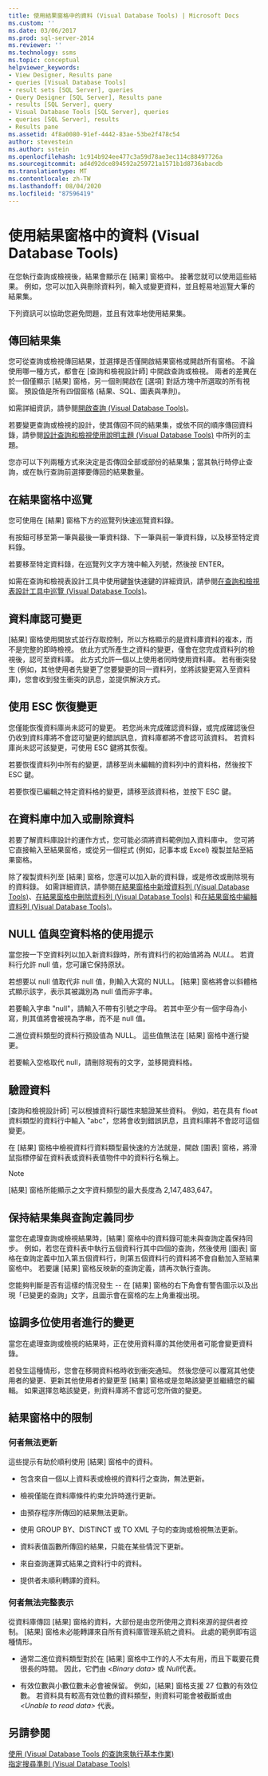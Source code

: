 ```yaml
---
title: 使用結果窗格中的資料 (Visual Database Tools) | Microsoft Docs
ms.custom: ''
ms.date: 03/06/2017
ms.prod: sql-server-2014
ms.reviewer: ''
ms.technology: ssms
ms.topic: conceptual
helpviewer_keywords:
- View Designer, Results pane
- queries [Visual Database Tools]
- result sets [SQL Server], queries
- Query Designer [SQL Server], Results pane
- results [SQL Server], query
- Visual Database Tools [SQL Server], queries
- queries [SQL Server], results
- Results pane
ms.assetid: 4f8a0080-91ef-4442-83ae-53be2f478c54
author: stevestein
ms.author: sstein
ms.openlocfilehash: 1c914b924ee477c3a59d78ae3ec114c88497726a
ms.sourcegitcommit: ad4d92dce894592a259721a1571b1d8736abacdb
ms.translationtype: MT
ms.contentlocale: zh-TW
ms.lasthandoff: 08/04/2020
ms.locfileid: "87596419"
---
```

# <a name="work-with-data-in-the-results-pane-visual-database-tools"></a>使用結果窗格中的資料 (Visual Database Tools)
  在您執行查詢或檢視後，結果會顯示在 [結果] 窗格中。 接著您就可以使用這些結果。 例如，您可以加入與刪除資料列，輸入或變更資料，並且輕易地巡覽大筆的結果集。  
  
 下列資訊可以協助您避免問題，並且有效率地使用結果集。  
  
## <a name="returning-the-results-set"></a>傳回結果集  
 您可從查詢或檢視傳回結果，並選擇是否僅開啟結果窗格或開啟所有窗格。 不論使用哪一種方式，都會在 [查詢和檢視設計師] 中開啟查詢或檢視。 兩者的差異在於一個僅顯示 [結果] 窗格，另一個則開啟在 [選項] 對話方塊中所選取的所有視窗。 預設值是所有四個窗格 (結果、SQL、圖表與準則)。  
  
 如需詳細資訊，請參閱[開啟查詢 &#40;Visual Database Tools&#41;](visual-database-tools.md)。  
  
 若要變更查詢或檢視的設計，使其傳回不同的結果集，或依不同的順序傳回資料錄，請參閱[設計查詢和檢視使用說明主題 &#40;Visual Database Tools&#41;](design-queries-and-views-how-to-topics-visual-database-tools.md) 中所列的主題。  
  
 您亦可以下列兩種方式來決定是否傳回全部或部份的結果集；當其執行時停止查詢，或在執行查詢前選擇要傳回的結果數量。  
  
## <a name="navigating-in-the-results-pane"></a>在結果窗格中巡覽  
 您可使用在 [結果] 窗格下方的巡覽列快速巡覽資料錄。  
  
 有按鈕可移至第一筆與最後一筆資料錄、下一筆與前一筆資料錄，以及移至特定資料錄。  
  
 若要移至特定資料錄，在巡覽列文字方塊中輸入列號，然後按 ENTER。  
  
 如需在查詢和檢視表設計工具中使用鍵盤快速鍵的詳細資訊，請參閱[在查詢和檢視表設計工具中巡覽 &#40;Visual Database Tools&#41;](navigate-in-the-query-and-view-designer-visual-database-tools.md)。  
  
## <a name="committing-changes-to-the-database"></a>資料庫認可變更  
 [結果] 窗格使用開放式並行存取控制，所以方格顯示的是資料庫資料的複本，而不是完整的即時檢視。 依此方式所產生之資料的變更，僅會在您完成資料列的檢視後，認可至資料庫。 此方式允許一個以上使用者同時使用資料庫。 若有衝突發生 (例如，其他使用者先變更了您要變更的同一資料列，並將該變更寫入至資料庫)，您會收到發生衝突的訊息，並提供解決方式。  
  
## <a name="undo-changes-using-esc"></a>使用 ESC 恢復變更  
 您僅能恢復資料庫尚未認可的變更。 若您尚未完成確認資料錄，或完成確認後但仍收到資料庫將不會認可變更的錯誤訊息，資料庫都將不會認可該資料。 若資料庫尚未認可該變更，可使用 ESC 鍵將其恢復。  
  
 若要恢復資料列中所有的變更，請移至尚未編輯的資料列中的資料格，然後按下 ESC 鍵。  
  
 若要恢復已編輯之特定資料格的變更，請移至該資料格，並按下 ESC 鍵。  
  
## <a name="adding-or-deleting-data-in-the-database"></a>在資料庫中加入或刪除資料  
 若要了解資料庫設計的運作方式，您可能必須將資料範例加入資料庫中。 您可將它直接輸入至結果窗格，或從另一個程式 (例如，記事本或 Excel) 複製並貼至結果窗格。  
  
 除了複製資料列至 [結果] 窗格，您還可以加入新的資料錄，或是修改或刪除現有的資料錄。 如需詳細資訊，請參閱[在結果窗格中新增資料列 &#40;Visual Database Tools&#41;](results-pane-visual-database-tools.md)、[在結果窗格中刪除資料列 &#40;Visual Database Tools&#41;](delete-rows-in-the-results-pane-visual-database-tools.md) 和[在結果窗格中編輯資料列 &#40;Visual Database Tools&#41;](edit-rows-in-the-results-pane-visual-database-tools.md)。  
  
## <a name="tips-for-working-with-null-values-and-empty-cells"></a>NULL 值與空資料格的使用提示  
 當您按一下空資料列以加入新資料錄時，所有資料行的初始值將為 *NULL*。 若資料行允許 null 值，您可讓它保持原狀。  
  
 若想要以 null 值取代非 null 值，則輸入大寫的 NULL。 [結果] 窗格將會以斜體格式顯示該字，表示其被識別為 null 值而非字串。  
  
 若要輸入字串 "null"，請輸入不帶有引號之字母。 若其中至少有一個字母為小寫，則其值將會被視為字串，而不是 null 值。  
  
 二進位資料類型的資料行預設值為 NULL。 這些值無法在 [結果] 窗格中進行變更。  
  
 若要輸入空格取代 null，請刪除現有的文字，並移開資料格。  
  
## <a name="validating-data"></a>驗證資料  
 [查詢和檢視設計師] 可以根據資料行屬性來驗證某些資料。 例如，若在具有 float 資料類型的資料行中輸入 "abc"，您將會收到錯誤訊息，且資料庫將不會認可這個變更。  
  
 在 [結果] 窗格中檢視資料行資料類型最快速的方法就是，開啟 [圖表] 窗格，將滑鼠指標停留在資料表或資料表值物件中的資料行名稱上。  
  
> [!NOTE]  
>  [結果] 窗格所能顯示之文字資料類型的最大長度為 2,147,483,647。  
  
## <a name="keeping-the-results-set-synchronized-with-the-query-definition"></a>保持結果集與查詢定義同步  
 當您在處理查詢或檢視結果時，[結果] 窗格中的資料錄可能未與查詢定義保持同步。 例如，若您在資料表中執行五個資料行其中四個的查詢，然後使用 [圖表] 窗格在查詢定義中加入第五個資料行，則第五個資料行的資料將不會自動加入至結果窗格中。 若要讓 [結果] 窗格反映新的查詢定義，請再次執行查詢。  
  
 您能夠判斷是否有這樣的情況發生 -- 在 [結果] 窗格的右下角會有警告圖示以及出現「已變更的查詢」文字，且圖示會在窗格的左上角重複出現。  
  
## <a name="reconciling-changes-made-by-multiple-users"></a>協調多位使用者進行的變更  
 當您在處理查詢或檢視的結果時，正在使用資料庫的其他使用者可能會變更資料錄。  
  
 若發生這種情形，您會在移開資料格時收到衝突通知。 然後您便可以覆寫其他使用者的變更、更新其他使用者的變更至 [結果] 窗格或是忽略該變更並繼續您的編輯。 如果選擇忽略該變更，則資料庫將不會認可您所做的變更。  
  
## <a name="limitations-in-the-results-pane"></a>結果窗格中的限制  
  
### <a name="what-can-not-be-updated"></a>何者無法更新  
 這些提示有助於順利使用 [結果] 窗格中的資料。  
  
-   包含來自一個以上資料表或檢視的資料行之查詢，無法更新。  
  
-   檢視僅能在資料庫條件約束允許時進行更新。  
  
-   由預存程序所傳回的結果無法更新。  
  
-   使用 GROUP BY、DISTINCT 或 TO XML 子句的查詢或檢視無法更新。  
  
-   資料表值函數所傳回的結果，只能在某些情況下更新。  
  
-   來自查詢運算式結果之資料行中的資料。  
  
-   提供者未順利轉譯的資料。  
  
### <a name="what-can-not-be-represented-fully"></a>何者無法完整表示  
 從資料庫傳回 [結果] 窗格的資料，大部份是由您所使用之資料來源的提供者控制。 [結果] 窗格未必能轉譯來自所有資料庫管理系統之資料。 此處的範例即有這種情形。  
  
-   通常二進位資料類型對於在 [結果] 窗格中工作的人不太有用，而且下載要花費很長的時間。 因此，它們由 *\<Binary data>* 或 *Null*代表。  
  
-   有效位數與小數位數未必會被保留。 例如，[結果] 窗格支援 27 位數的有效位數。 若資料具有較高有效位數的資料類型，則資料可能會被截斷或由 *\<Unable to read data>* 代表。  
  
## <a name="see-also"></a>另請參閱  
 [使用 &#40;Visual Database Tools 的查詢來執行基本作業&#41;](perform-basic-operations-with-queries-visual-database-tools.md)   
 [指定搜尋準則 &#40;Visual Database Tools&#41;](specify-search-criteria-visual-database-tools.md)  
  
  
